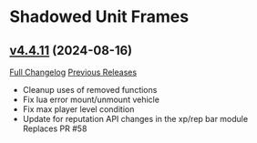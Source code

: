 # Shadowed Unit Frames

## [v4.4.11](https://github.com/Nevcairiel/ShadowedUnitFrames/tree/v4.4.11) (2024-08-16)
[Full Changelog](https://github.com/Nevcairiel/ShadowedUnitFrames/compare/v4.4.10...v4.4.11) [Previous Releases](https://github.com/Nevcairiel/ShadowedUnitFrames/releases)

- Cleanup uses of removed functions  
- Fix lua error mount/unmount vehicle  
- Fix max player level condition  
- Update for reputation API changes in the xp/rep bar module  
    Replaces PR #58  
